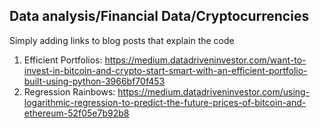 ## Data analysis/Financial Data/Cryptocurrencies

Simply adding links to blog posts that explain the code

1. Efficient Portfolios: https://medium.datadriveninvestor.com/want-to-invest-in-bitcoin-and-crypto-start-smart-with-an-efficient-portfolio-built-using-python-3966bf70f453
2. Regression Rainbows: https://medium.datadriveninvestor.com/using-logarithmic-regression-to-predict-the-future-prices-of-bitcoin-and-ethereum-52f05e7b92b8

